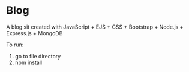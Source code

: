 # Blog
A blog sit created with JavaScript + EJS + CSS + Bootstrap + Node.js + Express.js + MongoDB

To run:
1. go to file directory
2. npm install
